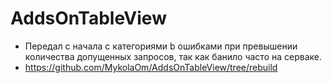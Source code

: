 # AddsOnTableView
* Передал с начала с категориями b ошибками при превышении количества допущенных запросов, так как банило часто на серваке.
* https://github.com/MykolaOm/AddsOnTableView/tree/rebuild
